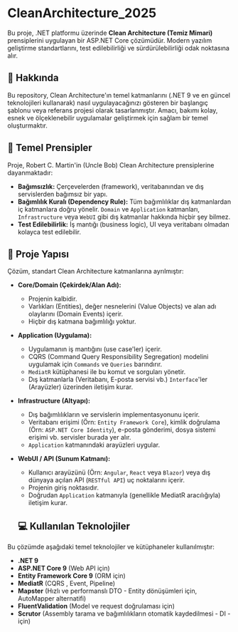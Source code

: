 # CleanArchitecture_2025

Bu proje, .NET platformu üzerinde **Clean Architecture (Temiz Mimari)** prensiplerini uygulayan bir ASP.NET Core çözümüdür. Modern yazılım geliştirme standartlarını, test edilebilirliği ve sürdürülebilirliği odak noktasına alır.

## 🚀 Hakkında

Bu repository, Clean Architecture'ın temel katmanlarını (.NET 9 ve en güncel teknolojileri kullanarak) nasıl uygulayacağınızı gösteren bir başlangıç şablonu veya referans projesi olarak tasarlanmıştır. Amacı, bakımı kolay, esnek ve ölçeklenebilir uygulamalar geliştirmek için sağlam bir temel oluşturmaktır.

## 📐 Temel Prensipler

Proje, Robert C. Martin'in (Uncle Bob) Clean Architecture prensiplerine dayanmaktadır:

* **Bağımsızlık:** Çerçevelerden (framework), veritabanından ve dış servislerden bağımsız bir yapı.
* **Bağımlılık Kuralı (Dependency Rule):** Tüm bağımlılıklar dış katmanlardan iç katmanlara doğru yönelir. `Domain` ve `Application` katmanları, `Infrastructure` veya `WebUI` gibi dış katmanlar hakkında hiçbir şey bilmez.
* **Test Edilebilirlik:** İş mantığı (business logic), UI veya veritabanı olmadan kolayca test edilebilir.

## 📂 Proje Yapısı

Çözüm, standart Clean Architecture katmanlarına ayrılmıştır:

* **Core/Domain (Çekirdek/Alan Adı):**
    * Projenin kalbidir.
    * Varlıkları (Entities), değer nesnelerini (Value Objects) ve alan adı olaylarını (Domain Events) içerir.
    * Hiçbir dış katmana bağımlılığı yoktur.
* **Application (Uygulama):**
    * Uygulamanın iş mantığını (use case'ler) içerir.
    * CQRS (Command Query Responsibility Segregation) modelini uygulamak için `Commands` ve `Queries` barındırır.
    * `MediatR` kütüphanesi ile bu komut ve sorguları yönetir.
    * Dış katmanlarla (Veritabanı, E-posta servisi vb.) `Interface`'ler (Arayüzler) üzerinden iletişim kurar.
* **Infrastructure (Altyapı):**
    * Dış bağımlılıkların ve servislerin implementasyonunu içerir.
    * Veritabanı erişimi (Örn: `Entity Framework Core`), kimlik doğrulama (Örn: `ASP.NET Core Identity`), e-posta gönderimi, dosya sistemi erişimi vb. servisler burada yer alır.
    * `Application` katmanındaki arayüzleri uygular.
* **WebUI / API (Sunum Katmanı):**
    * Kullanıcı arayüzünü (Örn: `Angular`, `React` veya `Blazor`) veya dış dünyaya açılan API (`RESTful API`) uç noktalarını içerir.
    * Projenin giriş noktasıdır.
    * Doğrudan `Application` katmanıyla (genellikle MediatR aracılığıyla) iletişim kurar.
 

  ## 💻 Kullanılan Teknolojiler

Bu çözümde aşağıdaki temel teknolojiler ve kütüphaneler kullanılmıştır:

* **.NET 9**
* **ASP.NET Core 9** (Web API için)
* **Entity Framework Core 9** (ORM için)
* **MediatR** (CQRS , Event, Pipeline)
* **Mapster** (Hızlı ve performanslı DTO - Entity dönüşümleri için, AutoMapper alternatifi)
* **FluentValidation** (Model ve request doğrulaması için)
* **Scrutor** (Assembly tarama ve bağımlılıkların otomatik kaydedilmesi - DI - için)
